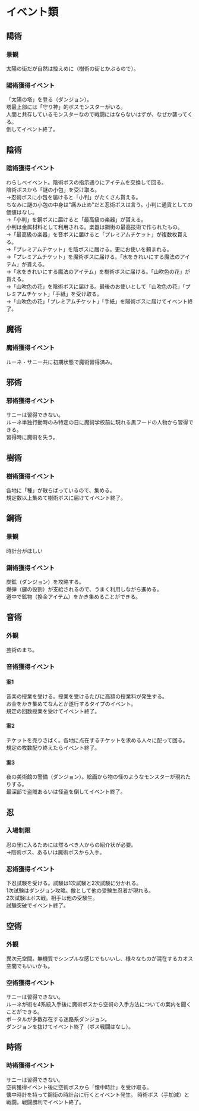# イベント類

## 陽術
### 景観
太陽の街だが自然は控えめに（樹術の街とかぶるので）。  


### 陽術獲得イベント
「太陽の塔」を登る（ダンジョン）。  
塔最上部には「守り神」的ボスモンスターがいる。  
人間と共存しているモンスターなので戦闘にはならないはずが、なぜか襲ってくる。  
倒してイベント終了。  

## 陰術
### 陰術獲得イベント
わらしべイベント。陰術ボスの指示通りにアイテムを交換して回る。  
陰術ボスから「謎の小包」を受け取る。  
→忍術ボスに小包を届けると「小判」がたくさん貰える。  
ちなみに謎の小包の中身は"痛み止め"だと忍術ボスは言う。小判に通貨としての価値はなし。    
→「小判」を鋼ボスに届けると「最高級の楽器」が貰える。  
小判は金属材料として利用される。楽器は鋼街の最高技術で作られたもの。  
→「最高級の楽器」を音ボスに届けると「プレミアムチケット」が複数枚貰える。  
→「プレミアムチケット」を陰ボスに届ける。更にお使いを頼まれる。  
→「プレミアムチケット」を魔術ボスに届ける。「水をきれいにする魔法のアイテム」が貰える。  
→「水をきれいにする魔法のアイテム」を樹術ボスに届ける。「山吹色の花」が貰える。  
→「山吹色の花」を陰術ボスに届ける。最後のお使いとして「山吹色の花」「プレミアムチケット」「手紙」を受け取る。  
→「山吹色の花」「プレミアムチケット」「手紙」を陽術ボスに届けてイベント終了。

## 魔術
### 魔術獲得イベント
ルーネ・サニー共に初期状態で魔術習得済み。

## 邪術
### 邪術獲得イベント
サニーは習得できない。  
ルーネ単独行動時のみ特定の日に魔術学校前に現れる黒フードの人物から習得できる。  
習得時に魔術を失う。  

## 樹術
### 樹術獲得イベント
各地に「種」が散らばっているので、集める。  
規定数以上集めて樹術ボスに届けてイベント終了。  

## 鋼術
### 景観
時計台がほしい

### 鋼術獲得イベント
炭鉱（ダンジョン）を攻略する。  
爆弾（鍵の役割）が支給されるので、うまく利用しながら進める。  
道中で鉱物（換金アイテム）をかき集めることができる。  

## 音術
### 外観
芸術のまち。
### 音術獲得イベント
#### 案1
音楽の授業を受ける。授業を受けるたびに高額の授業料が発生する。  
お金をかき集めてなんとか遂行するタイプのイベント。  
規定の回数授業を受けてイベント終了。  

#### 案2
チケットを売りさばく。各地に点在するチケットを求める人々に配って回る。  
規定の枚数配り終えたらイベント終了。  

#### 案3
夜の美術館の警備（ダンジョン）。絵画から物の怪のようなモンスターが現れたりする。  
最深部で盗賊あるいは怪盗を倒してイベント終了。  


## 忍
### 入場制限
忍の里に入るためには然るべき人からの紹介状が必要。  
→陰術ボス、あるいは魔術ボスから入手。  

### 忍術獲得イベント
下忍試験を受ける。試験は1次試験と2次試験に分かれる。  
1次試験はダンジョン攻略。敵として他の受験生忍者が現れる。  
2次試験はボス戦。相手は他の受験生。  
試験突破でイベント終了。

## 空術
### 外観
異次元空間。無機質でシンプルな感じでもいいし、様々なものが混在するカオス空間でもいいかも。  

### 空術獲得イベント
サニーは習得できない。  
ルーネが術を4系統入手後に魔術ボスから空術の入手方法についての案内を聞くことができる。  
ポータルが多数存在する迷路系ダンジョン。  
ダンジョンを抜けてイベント終了（ボス戦闘はなし）。

## 時術
### 時術獲得イベント
サニーは習得できない。  
空術獲得イベント後に空術ボスから「懐中時計」を受け取る。  
懐中時計を持って鋼街の時計台に行くとイベント発生。
時術ボス（手加減）と戦闘。戦闘勝利でイベント終了。
